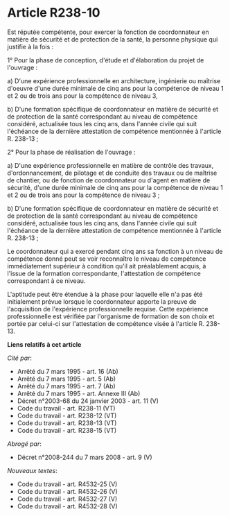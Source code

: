 # Article R238-10

Est réputée compétente, pour exercer la fonction de coordonnateur en matière de sécurité et de protection de la santé, la
personne physique qui justifie à la fois :

1° Pour la phase de conception, d'étude et d'élaboration du projet de l'ouvrage :

a) D'une expérience professionnelle en architecture, ingénierie ou maîtrise d'oeuvre d'une durée minimale de cinq ans pour la
compétence de niveau 1 et 2 ou de trois ans pour la compétence de niveau 3,

b) D'une formation spécifique de coordonnateur en matière de sécurité et de protection de la santé correspondant au niveau de
compétence considéré, actualisée tous les cinq ans, dans l'année civile qui suit l'échéance de la dernière attestation de
compétence mentionnée à l'article R. 238-13 ;

2° Pour la phase de réalisation de l'ouvrage :

a) D'une expérience professionnelle en matière de contrôle des travaux, d'ordonnancement, de pilotage et de conduite des
travaux ou de maîtrise de chantier, ou de fonction de coordonnateur ou d'agent en matière de sécurité, d'une durée minimale
de cinq ans pour la compétence de niveau 1 et 2 ou de trois ans pour la compétence de niveau 3 ;

b) D'une formation spécifique de coordonnateur en matière de sécurité et de protection de la santé correspondant au niveau de
compétence considéré, actualisée tous les cinq ans, dans l'année civile qui suit l'échéance de la dernière attestation de
compétence mentionnée à l'article R. 238-13 ;

Le coordonnateur qui a exercé pendant cinq ans sa fonction à un niveau de compétence donné peut se voir reconnaître le niveau
de compétence immédiatement supérieur à condition qu'il ait préalablement acquis, à l'issue de la formation correspondante,
l'attestation de compétence correspondant à ce niveau.

L'aptitude peut être étendue à la phase pour laquelle elle n'a pas été initialement prévue lorsque le coordonnateur apporte
la preuve de l'acquisition de l'expérience professionnelle requise. Cette expérience professionnelle est vérifiée par
l'organisme de formation de son choix et portée par celui-ci sur l'attestation de compétence visée à l'article R. 238-13.

**Liens relatifs à cet article**

_Cité par_:

  - Arrêté du 7 mars 1995 - art. 16 (Ab)
  - Arrêté du 7 mars 1995 - art. 5 (Ab)
  - Arrêté du 7 mars 1995 - art. 7 (Ab)
  - Arrêté du 7 mars 1995 - art. Annexe III (Ab)
  - Décret n°2003-68 du 24 janvier 2003 - art. 11 (V)
  - Code du travail - art. R238-11 (VT)
  - Code du travail - art. R238-12 (VT)
  - Code du travail - art. R238-13 (VT)
  - Code du travail - art. R238-15 (VT)

_Abrogé par_:

  - Décret n°2008-244 du 7 mars 2008 - art. 9 (V)

_Nouveaux textes_:

  - Code du travail - art. R4532-25 (V)
  - Code du travail - art. R4532-26 (V)
  - Code du travail - art. R4532-27 (V)
  - Code du travail - art. R4532-28 (V)
